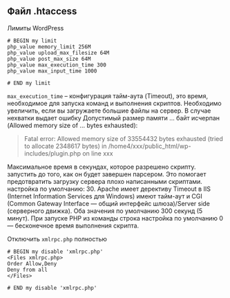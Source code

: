 ## Файл .htaccess

Лимиты WordPress
```
# BEGIN my limit
php_value memory_limit 256M
php_value upload_max_filesize 64M
php_value post_max_size 64M
php_value max_execution_time 300
php_value max_input_time 1000

# END my limit
```
`max_execution_time` – конфигурация тайм-аута (Timeout), это время, необходимое для запуска команд и выполнения скриптов. Необходимо 
увеличить, если вы загружаете большие файлы на сервер.
В случае нехватки выдает ошибку Допустимый размер памяти ... байт исчерпан (Allowed memory size of ... bytes exhausted):
> Fatal error: Allowed memory size of 33554432 bytes exhausted (tried to allocate 2348617 bytes) in /home4/xxx/public_html/wp-includes/plugin.php
> on line xxx

Максимальное время в секундах, которое разрешено скрипту. запустить до того, как он будет завершен парсером. Это помогает
предотвратить загрузку сервера плохо написанными скриптами. настройка по умолчанию: 30. Apache имеет дерективу Timeout в IIS 
(Internet Information Services для Windows) имеют тайм-аут и CGI (Common Gateway Interface — общий интерфейс шлюза)/Server side 
(серверного движка). Оба значения по умолчанию 300 секунд (5 минут). При запуске PHP из команды строка настройка 
по умолчанию 0 — бесконечное время выполнения скрипта.

Отключить `xmlrpc.php` полностью
```
# BEGIN my disable 'xmlrpc.php' 
<Files xmlrpc.php>
Order Allow,Deny
Deny from all
</Files>

# END my disable 'xmlrpc.php'
```
